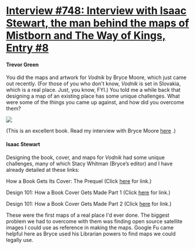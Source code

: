 # [Interview #748: Interview with Isaac Stewart, the man behind the maps of Mistborn and The Way of Kings, Entry #8](https://www.theoryland.com/intvmain.php?i=748#8)

#### Trevor Green

You did the maps and artwork for
*Vodnik*
by Bryce Moore, which just came out recently. (For those of you who don't know,
*Vodnik*
is set in Slovakia, which is a real place. Just, you know, FYI.) You told me a while back that designing a map of an existing place has some unique challenges. What were some of the things you came up against, and how did you overcome them?

![](http://leeandlowbooks.files.wordpress.com/2011/11/vodnik_cover_hi-res.jpg?w=250)

(This is an excellent book. Read my interview with Bryce Moore
[here](http://beyonddragonsandwizards.blogspot.com/2012/03/published-author-interview-with-bryce.html)
.)

#### Isaac Stewart

Designing the book, cover, and maps for
*Vodnik*
had some unique challenges, many of which Stacy Whitman (Bryce’s editor) and I have already detailed at these links:

How a Book Gets Its Cover: The Prequel (Click
[here](http://www.stacylwhitman.com/2012/03/09/how-a-book-gets-a-cover-the-prequel/)
for link.)
  
Design 101: How a Book Cover Gets Made Part 1 (Click
[here](http://blog.leeandlow.com/2012/03/07/design-101-how-a-book-cover-gets-made/)
for link.)
  
Design 101: How a Book Cover Gets Made Part 2 (Click
[here](http://blog.leeandlow.com/2012/03/14/design-101-how-a-book-cover-gets-made-part-ii/)
for link.)

These were the first maps of a real place I'd ever done. The biggest problem we had to overcome with them was finding open source satellite images I could use as reference in making the maps. Google Fu came helpful here as Bryce used his Librarian powers to find maps we could legally use.

